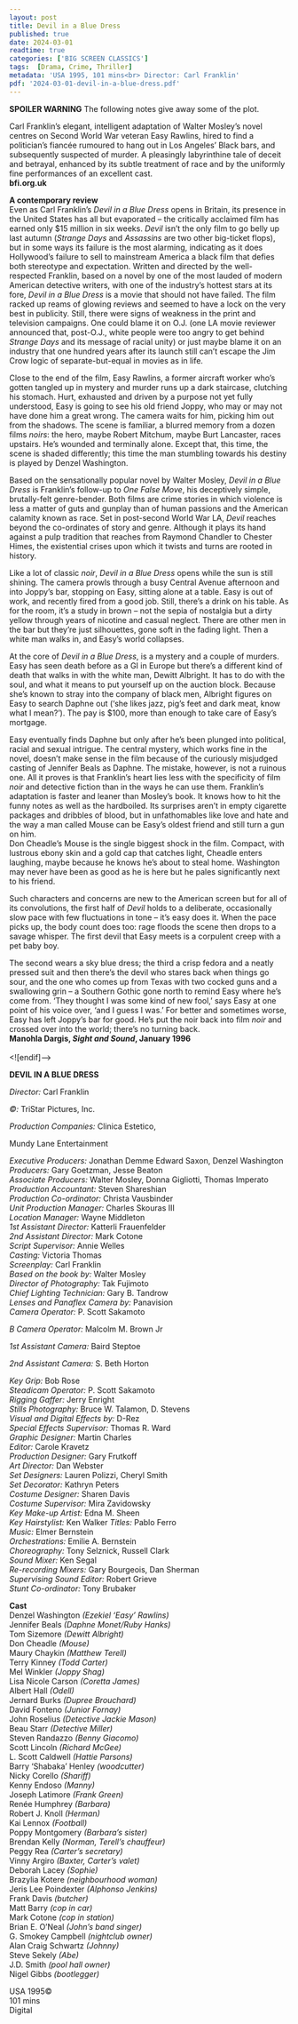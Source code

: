 ```yaml
---
layout: post
title: Devil in a Blue Dress
published: true
date: 2024-03-01
readtime: true
categories: ['BIG SCREEN CLASSICS']
tags:  [Drama, Crime, Thriller]
metadata: 'USA 1995, 101 mins<br> Director: Carl Franklin'
pdf: '2024-03-01-devil-in-a-blue-dress.pdf'
---
```


**SPOILER WARNING** The following notes give away some of the plot.  

Carl Franklin’s elegant, intelligent adaptation of Walter Mosley’s novel centres on Second World War veteran Easy Rawlins, hired to find a politician’s fiancée rumoured to hang out in Los Angeles’ Black bars, and subsequently suspected of murder. A pleasingly labyrinthine tale of deceit and betrayal, enhanced by its subtle treatment of race and by the uniformly fine performances of an excellent cast.  
**bfi.org.uk**  

**A contemporary review**  
Even as Carl Franklin’s _Devil in a Blue Dress_ opens in Britain, its presence in the United States has all but evaporated – the critically acclaimed film has earned only $15 million in six weeks. _Devil_ isn’t the only film to go belly up last autumn (_Strange Days_ and _Assassins_ are two other big-ticket flops), but in some ways its failure is the most alarming, indicating as it does Hollywood’s failure to sell to mainstream America a black film that defies both stereotype and expectation. Written and directed by the well-respected Franklin, based on a novel by one of the most lauded of modern American detective writers, with one of the industry’s hottest stars at its fore, _Devil in a Blue Dress_ is a movie that should not have failed. The film racked up reams of glowing reviews and seemed to have a lock on the very best in publicity. Still, there were signs of weakness in the print and television campaigns. One could blame it on O.J. (one LA movie reviewer announced that, post-O.J., white people were too angry to get behind _Strange Days_ and its message of racial unity) or just maybe blame it on an industry that one hundred years after its launch still can’t escape the Jim Crow logic of separate-but-equal in movies as in life.

Close to the end of the film, Easy Rawlins, a former aircraft worker who’s gotten tangled up in mystery and murder runs up a dark staircase, clutching his stomach. Hurt, exhausted and driven by a purpose not yet fully understood, Easy is going to see his old friend Joppy, who may or may not have done him a great wrong. The camera waits for him, picking him out from the shadows. The scene is familiar, a blurred memory from a dozen films _noirs_: the hero, maybe Robert Mitchum, maybe Burt Lancaster, races upstairs. He’s wounded and terminally alone. Except that, this time, the scene is shaded differently; this time the man stumbling towards his destiny is played by Denzel Washington.

Based on the sensationally popular novel by Walter Mosley, _Devil in a Blue Dress_ is Franklin’s follow-up to _One False Move_, his deceptively simple, brutally-felt genre-bender. Both films are crime stories in which violence is less a matter of guts and gunplay than of human passions and the American calamity known as race. Set in post-second World War LA, _Devil_ reaches beyond the co-ordinates of story and genre. Although it plays its hand against a pulp tradition that reaches from Raymond Chandler to Chester Himes, the existential crises upon which it twists and turns are rooted in history.

Like a lot of classic _noir_, _Devil in a Blue Dress_ opens while the sun is still shining. The camera prowls through a busy Central Avenue afternoon and into Joppy’s bar, stopping on Easy, sitting alone at a table. Easy is out of work, and recently fired from a good job. Still, there’s a drink on his table. As for the room, it’s a study in brown – not the sepia of nostalgia but a dirty yellow through years of nicotine and casual neglect. There are other men in the bar but they’re just silhouettes, gone soft in the fading light. Then a white man walks in, and Easy’s world collapses.

At the core of _Devil in a Blue Dress_, is a mystery and a couple of murders. Easy has seen death before as a GI in Europe but there’s a different kind of death that walks in with the white man, Dewitt Albright. It has to do with the soul, and what it means to put yourself up on the auction block. Because she’s known to stray into the company of black men, Albright figures on Easy to search Daphne out (‘she likes jazz, pig’s feet and dark meat, know what I mean?’). The pay is $100, more than enough to take care of Easy’s mortgage.

Easy eventually finds Daphne but only after he’s been plunged into political, racial and sexual intrigue. The central mystery, which works fine in the novel, doesn’t make sense in the film because of the curiously misjudged casting of Jennifer Beals as Daphne. The mistake, however, is not a ruinous one. All it proves is that Franklin’s heart lies less with the specificity of film _noir_ and detective fiction than in the ways he can use them. Franklin’s adaptation is faster and leaner than Mosley’s book. It knows how to hit the funny notes as well as the hardboiled. Its surprises aren’t in empty cigarette packages and dribbles of blood, but in unfathomables like love and hate and the way a man called Mouse can be Easy’s oldest friend and still turn a gun on him.  
Don Cheadle’s Mouse is the single biggest shock in the film. Compact, with lustrous ebony skin and a gold cap that catches light, Cheadle enters laughing, maybe because he knows he’s about to steal home. Washington may never have been as good as he is here but he pales significantly next to his friend.

Such characters and concerns are new to the American screen but for all of its convolutions, the first half of _Devil_ holds to a deliberate, occasionally slow pace with few fluctuations in tone – it’s easy does it. When the pace picks up, the body count does too: rage floods the scene then drops to a savage whisper. The first devil that Easy meets is a corpulent creep with a pet baby boy.  

The second wears a sky blue dress; the third a crisp fedora and a neatly pressed suit and then there’s the devil who stares back when things go sour, and the one who comes up from Texas with two cocked guns and a swallowing grin – a Southern Gothic gone north to remind Easy where he’s come from. ‘They thought I was some kind of new fool,’ says Easy at one point of his voice over, ‘and I guess I was.’ For better and sometimes worse, Easy has left Joppy’s bar for good. He’s put the noir back into film _noir_ and crossed over into the world; there’s no turning back.  
**Manohla Dargis, _Sight and Sound_, January 1996**  
<br>
<![endif]-->

**DEVIL IN A BLUE DRESS**

_Director:_ Carl Franklin

_©:_ TriStar Pictures, Inc.

_Production Companies:_ Clinica Estetico,

Mundy Lane Entertainment

_Executive Producers:_ Jonathan Demme Edward Saxon, Denzel Washington  
_Producers:_ Gary Goetzman, Jesse Beaton  
_Associate Producers:_ Walter Mosley, Donna Gigliotti, Thomas Imperato  
_Production Accountant:_ Steven Shareshian  
_Production Co-ordinator:_ Christa Vausbinder  
_Unit Production Manager:_ Charles Skouras III  
_Location Manager:_ Wayne Middleton  
_1st Assistant Director:_ Katterli Frauenfelder  
_2nd Assistant Director:_ Mark Cotone  
_Script Supervisor:_ Annie Welles  
_Casting:_ Victoria Thomas  
_Screenplay:_ Carl Franklin  
_Based on the book by:_ Walter Mosley  
_Director of Photography:_ Tak Fujimoto  
_Chief Lighting Technician:_ Gary B. Tandrow  
_Lenses and Panaflex Camera by:_ Panavision  
_Camera Operator:_ P. Scott Sakamoto

_B Camera Operator:_ Malcolm M. Brown Jr

_1st Assistant Camera:_ Baird Steptoe

_2nd Assistant Camera:_ S. Beth Horton

_Key Grip:_ Bob Rose  
_Steadicam Operator:_ P. Scott Sakamoto  
_Rigging Gaffer:_ Jerry Enright  
_Stills Photography:_ Bruce W. Talamon, D. Stevens  
_Visual and Digital Effects by:_ D-Rez  
_Special Effects Supervisor:_ Thomas R. Ward  
_Graphic Designer:_ Martin Charles  
_Editor:_ Carole Kravetz  
_Production Designer:_ Gary Frutkoff  
_Art Director:_ Dan Webster  
_Set Designers:_ Lauren Polizzi, Cheryl Smith  
_Set Decorator:_ Kathryn Peters  
_Costume Designer:_ Sharen Davis  
_Costume Supervisor:_ Mira Zavidowsky  
_Key Make-up Artist:_ Edna M. Sheen  
_Key Hairstylist:_ Ken Walker 
_Titles:_ Pablo Ferro  
_Music:_ Elmer Bernstein  
_Orchestrations:_ Emilie A. Bernstein  
_Choreography:_ Tony Selznick, Russell Clark  
_Sound Mixer:_ Ken Segal  
_Re-recording Mixers:_ Gary Bourgeois, Dan Sherman  
_Supervising Sound Editor:_ Robert Grieve  
_Stunt Co-ordinator:_ Tony Brubaker  

**Cast**  
Denzel Washington _(Ezekiel ‘Easy’ Rawlins)_  
Jennifer Beals _(Daphne Monet/Ruby Hanks)_  
Tom Sizemore _(Dewitt Albright)_  
Don Cheadle _(Mouse)_  
Maury Chaykin _(Matthew Terell)_  
Terry Kinney _(Todd Carter)_  
Mel Winkler _(Joppy Shag)_  
Lisa Nicole Carson _(Coretta James)_  
Albert Hall _(Odell)_  
Jernard Burks _(Dupree Brouchard)_  
David Fonteno _(Junior Fornay)_  
John Roselius _(Detective Jackie Mason)_  
Beau Starr _(Detective Miller)_  
Steven Randazzo _(Benny Giacomo)_  
Scott Lincoln _(Richard McGee)_  
L. Scott Caldwell _(Hattie Parsons)_  
Barry ‘Shabaka’ Henley _(woodcutter)_  
Nicky Corello _(Shariff)_  
Kenny Endoso _(Manny)_  
Joseph Latimore _(Frank Green)_  
Renée Humphrey _(Barbara)_  
Robert J. Knoll _(Herman)_  
Kai Lennox _(Football)_  
Poppy Montgomery _(Barbara’s sister)_  
Brendan Kelly _(Norman, Terell’s chauffeur)_  
Peggy Rea _(Carter’s secretary)_  
Vinny Argiro _(Baxter, Carter’s valet)_  
Deborah Lacey _(Sophie)_  
Brazylia Kotere _(neighbourhood woman)_  
Jeris Lee Poindexter _(Alphonso Jenkins)_  
Frank Davis _(butcher)_  
Matt Barry _(cop in car)_  
Mark Cotone _(cop in station)_  
Brian E. O’Neal _(John’s band singer)_  
G. Smokey Campbell _(nightclub owner)_  
Alan Craig Schwartz _(Johnny)_  
Steve Sekely _(Abe)_  
J.D. Smith _(pool hall owner)_  
Nigel Gibbs _(bootlegger)_  

USA 1995©  
101 mins  
Digital  
<!--stackedit_data:
eyJoaXN0b3J5IjpbLTM0NDUxMjQ4MV19
-->